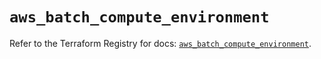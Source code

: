 # `aws_batch_compute_environment`

Refer to the Terraform Registry for docs: [`aws_batch_compute_environment`](https://registry.terraform.io/providers/hashicorp/aws/5.94.1/docs/resources/batch_compute_environment).
